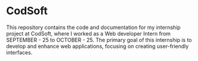 # CodSoft
This repository contains the code and documentation for my internship project at CodSoft, where I worked as a Web developer Intern from SEPTEMBER - 25 to OCTOBER - 25. The primary goal of this internship is to develop and enhance web applications, focusing on creating user-friendly interfaces.
